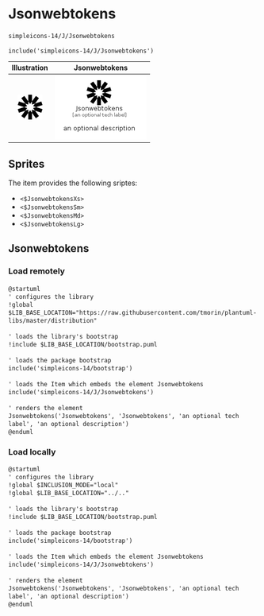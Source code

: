 # Jsonwebtokens


```text
simpleicons-14/J/Jsonwebtokens
```

```text
include('simpleicons-14/J/Jsonwebtokens')
```



| Illustration | Jsonwebtokens |
| :---: | :---: |
| ![illustration for Illustration](../../simpleicons-14/J/Jsonwebtokens.png) | ![illustration for Jsonwebtokens](../../simpleicons-14/J/Jsonwebtokens.Local.png) |



## Sprites
The item provides the following sriptes:

- `<$JsonwebtokensXs>`
- `<$JsonwebtokensSm>`
- `<$JsonwebtokensMd>`
- `<$JsonwebtokensLg>`





## Jsonwebtokens

### Load remotely
```plantuml
@startuml
' configures the library
!global $LIB_BASE_LOCATION="https://raw.githubusercontent.com/tmorin/plantuml-libs/master/distribution"

' loads the library's bootstrap
!include $LIB_BASE_LOCATION/bootstrap.puml

' loads the package bootstrap
include('simpleicons-14/bootstrap')

' loads the Item which embeds the element Jsonwebtokens
include('simpleicons-14/J/Jsonwebtokens')

' renders the element
Jsonwebtokens('Jsonwebtokens', 'Jsonwebtokens', 'an optional tech label', 'an optional description')
@enduml
```

### Load locally
```plantuml
@startuml
' configures the library
!global $INCLUSION_MODE="local"
!global $LIB_BASE_LOCATION="../.."

' loads the library's bootstrap
!include $LIB_BASE_LOCATION/bootstrap.puml

' loads the package bootstrap
include('simpleicons-14/bootstrap')

' loads the Item which embeds the element Jsonwebtokens
include('simpleicons-14/J/Jsonwebtokens')

' renders the element
Jsonwebtokens('Jsonwebtokens', 'Jsonwebtokens', 'an optional tech label', 'an optional description')
@enduml
```

